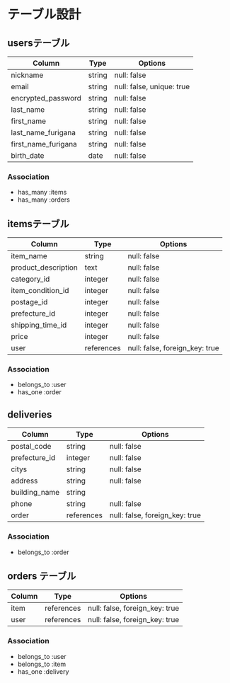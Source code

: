 # テーブル設計

## usersテーブル

| Column              | Type    | Options     |
| ------------------- | ------- | ----------- |
| nickname            | string  | null: false |
| email               | string  | null: false, unique: true |
| encrypted_password  | string  | null: false |
| last_name           | string  | null: false |
| first_name          | string  | null: false |
| last_name_furigana  | string  | null: false |
| first_name_furigana | string  | null: false |
| birth_date          | date    | null: false |

### Association

- has_many :items
- has_many :orders

## itemsテーブル

| Column              | Type       | Options                        |
| ------------------- | ---------- | -----------------------------  |
| item_name           | string     | null: false                    | 
| product_description | text       | null: false                    |
| category_id         | integer    | null: false                    |
| item_condition_id   | integer    | null: false                    |
| postage_id          | integer    | null: false                    |
| prefecture_id       | integer    | null: false                    |
| shipping_time_id    | integer    | null: false                    |
| price               | integer    | null: false                    |
| user                | references | null: false, foreign_key: true |

### Association

- belongs_to :user
- has_one :order

## deliveries

| Column        | Type       | Options                        |
| ------------- | ---------- | -----------------------------  |
| postal_code   | string     | null: false                    |
| prefecture_id| integer    | null: false                    |
| citys         | string     | null: false                    |
| address       | string     | null: false                    |
| building_name | string     |                                |
| phone         | string     | null: false                    |
| order         | references | null: false, foreign_key: true |

### Association
- belongs_to :order


## orders テーブル

| Column        | Type       | Options                        |
| ------------- | ---------- | -----------------------------  |
| item          | references | null: false, foreign_key: true |
| user          | references | null: false, foreign_key: true |

### Association
- belongs_to :user
- belongs_to :item
- has_one :delivery